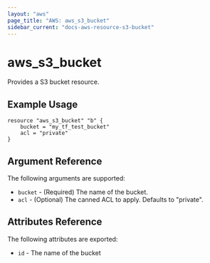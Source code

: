 ```yaml
---
layout: "aws"
page_title: "AWS: aws_s3_bucket"
sidebar_current: "docs-aws-resource-s3-bucket"
---
```


# aws\_s3\_bucket

Provides a S3 bucket resource.

## Example Usage

```
resource "aws_s3_bucket" "b" {
    bucket = "my_tf_test_bucket"
    acl = "private"
}
```

## Argument Reference

The following arguments are supported:

* `bucket` - (Required) The name of the bucket.
* `acl` - (Optional) The canned ACL to apply. Defaults to "private".

## Attributes Reference

The following attributes are exported:

* `id` - The name of the bucket

